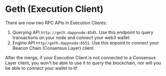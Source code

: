 # Geth (Execution Client)

There are now two RPC APIs in Execution Clients:

1. Querying API `http://geth.dappnode:8545`. Use this endpoint to query transactions on your node and connect your web3 wallet.
2. Engine API `http//geth.dappnode:8551`. Use this enpoint to connect your Beacon Chain (Consensus Layer) client.

After the merge, if your Execution Client is not connected to a Consensus Layer client, you won't be able to use it to query the blockchain, nor will you be able to connect your wallet to it!
